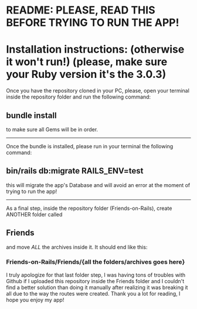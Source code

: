# README: PLEASE, READ THIS BEFORE TRYING TO RUN THE APP!

# Installation instructions: (otherwise it won't run!) (please, make sure your Ruby version it's the 3.0.3)

Once you have the repository cloned in your PC, please, open your terminal inside the repository folder and run the following command:
## bundle install
to make sure all Gems will be in order.

-----

Once the bundle is installed, please run in your terminal the following command:
## bin/rails db:migrate RAILS_ENV=test
this will migrate the app's Database and will avoid an error at the moment of trying to run the app!

-----

As a final step, inside the repository folder (Friends-on-Rails), create ANOTHER folder called
## Friends
and move *ALL* the archives inside it.
It should end like this: 
### Friends-on-Rails/Friends/{all the folders/archives goes here}


I truly apologize for that last folder step, I was having tons of troubles with Github if I uploaded this repository inside the Friends folder and I couldn't find a better solution than doing it manually after realizing it was breaking it all due to the way the routes were created.
Thank you a lot for reading, I hope you enjoy my app!
